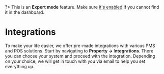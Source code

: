 ?> This is an **Expert mode** feature. Make sure [it's enabled](overview.md?id=advanced-features) if you cannot find it in the dashboard.

# Integrations

To make your life easier, we offer pre-made integrations with various PMS and POS solutions. Start by navigating to **Property -> Integrations**. There you can choose your system and proceed with the integration. Depending on your choice, we will get in touch with you via email to help you set everything up.

